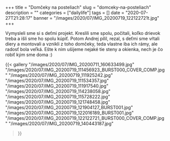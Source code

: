 +++
title = "Domčeky na posteliach"
slug = "domceky-na-posteliach"
description = ""
categories = ["dailylife"]
tags = []
date = "2020-07-27T21:28:17"
banner = "/images/2020/07/IMG_20200719_122122721t.jpg"
+++

Vymysleli sme si s deťmi projekt. Kreslili sme spolu, počítali, koľko drievok treba a išli sme ho spolu kúpiť. Potom Andrej pílil, rezal, s deťmi sme vŕtali diery a montovali a vznikli z toho domčeky, teda vlastne iba ich rámy, ale radosť bola veľká. Ešte k nim ušijeme nejaké tie steny a okienka, nech je čo robiť kým sme doma :)


{{< gallery
  "/images/2020/07/IMG_20200711_160633499.jpg"
  "/images/2020/07/IMG_20200719_111456923_BURST000_COVER_COMP.jpg"
  "/images/2020/07/IMG_20200719_111925242.jpg"
  "/images/2020/07/IMG_20200719_111534357.jpg"
  "/images/2020/07/IMG_20200719_111917540.jpg"
  "/images/2020/07/IMG_20200719_114238058.jpg"
  "/images/2020/07/IMG_20200719_115728222.jpg"
  "/images/2020/07/IMG_20200719_121748458.jpg"
  "/images/2020/07/IMG_20200719_121904127_BURST001.jpg"
  "/images/2020/07/IMG_20200719_122016189_BURST001.jpg"
  "/images/2020/07/IMG_20200719_122122721_BURST000_COVER_COMP.jpg"
  "/images/2020/07/IMG_20200719_140443187.jpg"
>}}

